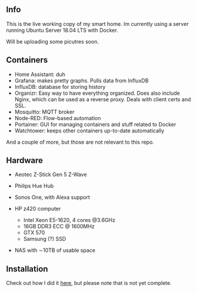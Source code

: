 ## Info
This is the live working copy of my smart home. Im currently using a server running Ubuntu Server 18.04 LTS with Docker. 


Will be uploading some picutres soon.

## Containers

- Home Assistant: duh
- Grafana: makes pretty graphs. Pulls data from InfluxDB 
- InfluxDB: database for storing history
- Organizr: Easy way to have everything organized. Does also include Nginx, which can be used as a reverse proxy. Deals with client certs and SSL.
- Mosquitto: MQTT broker
- Node-RED: Flow-based automation
- Portainer: GUI for managing containers and stuff related to Docker
- Watchtower: keeps other containers up-to-date automatically


And a couple of more, but those are not relevant to this repo.




## Hardware

- Aeotec Z-Stick Gen 5 Z-Wave
- Philips Hue Hub
- Sonos One, with Alexa support

- HP z420 computer
    - Intel Xeon E5-1620, 4 cores @3.6GHz
    - 16GB DDR3 ECC @ 1600MHz
    - GTX 570
    - Samsung (?) SSD

- NAS with ∼10TB of usable space




## Installation

Check out how I did it [here](https://github.com/EarlTheCurl/homeassistant/blob/master/INSTALLATION.md), but please note that is not yet complete.